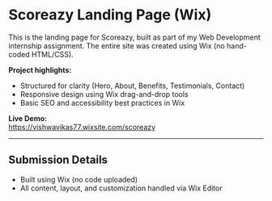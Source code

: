 # Scoreazy Landing Page (Wix)

This is the landing page for Scoreazy, built as part of my Web Development internship assignment. The entire site was created using Wix (no hand-coded HTML/CSS). 

**Project highlights:**
- Structured for clarity (Hero, About, Benefits, Testimonials, Contact)
- Responsive design using Wix drag-and-drop tools
- Basic SEO and accessibility best practices in Wix

**Live Demo:**  
https://vishwavikas77.wixsite.com/scoreazy

---

## Submission Details
- Built using Wix (no code uploaded)
- All content, layout, and customization handled via Wix Editor
